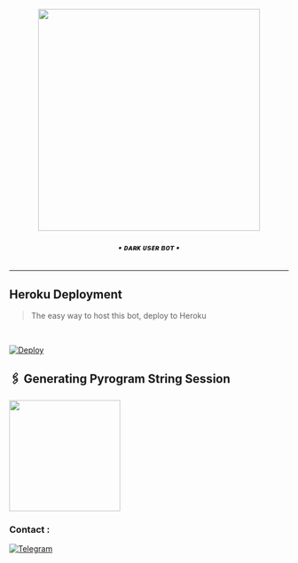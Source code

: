 <p align="center"><a href="https://t.me/PyXen"><img src="https://graph.org/file/a7651fee34f51a8c992f1.jpg" width="400"></a></p>
</p>
<h6 align="center">
  <b>• ᴅᴀʀᴋ ᴜsᴇʀ ʙᴏᴛ •</b>
</h6>

----

<h2> Heroku Deployment </h2>

> The easy way to host this bot, deploy to Heroku 
<br>

[![Deploy](https://www.herokucdn.com/deploy/button.svg)](https://dashboard.heroku.com/new?template=https://github.com/Thedestroyerte/DARK_SUPERUSERBOT)

## 🖇 Generating Pyrogram String Session

<p>
<a href="https://t.me/StringSesssionGeneratorRobot"><img src="https://img.shields.io/badge/TG%20String%20Gen%20Bot-blueviolet?style=for-the-badge&logo=appveyor" width="200""/></a>

### Contact :
<a href="https://t.me/thala_elclassico_7"><img title="Telegram" src="https://img.shields.io/badge/Telegram-%23000000.svg?&style=for-the-badge&logo=telegram&logoColor=61DAFB"></a>
